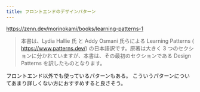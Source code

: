 ```yaml
---
title: フロントエンドのデザインパターン
---
```


https://zenn.dev/morinokami/books/learning-patterns-1

> 本書は、Lydia Hallie 氏 と Addy Osmani 氏らによる Learning Patterns (
https://www.patterns.dev/) の日本語訳です。原著は大きく 3
つのセクションに分かれていますが、本書は、その最初のセクションである Design Patterns を訳したものとなります。

フロントエンド以外でも使っているパターンもある。
こういうパターンについてあまり詳しくない方におすすめすると良さそう。
